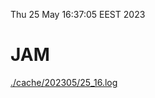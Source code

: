 Thu 25 May 16:37:05 EEST 2023
# JAM
<a href='./cache/202305/25_16.log'>./cache/202305/25_16.log</a>
